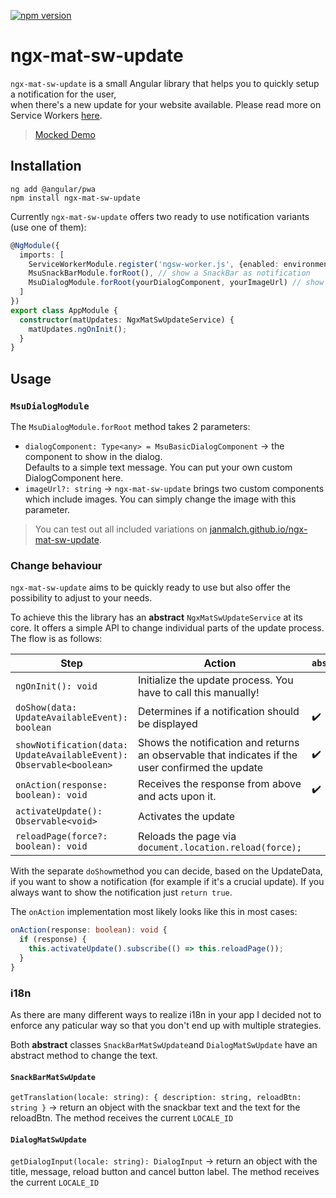 [![npm version](https://badge.fury.io/js/ngx-mat-sw-update.svg)](https://badge.fury.io/js/ngx-mat-sw-update) 

# ngx-mat-sw-update
  
`ngx-mat-sw-update` is a small Angular library that helps you to quickly setup a notification for the user,  
when there's a new update for your website available. Please read more on Service Workers [here](https://angular.io/guide/service-worker-intro).  

> [Mocked Demo](https://janmalch.github.io/ngx-mat-sw-update)  

## Installation  
  
```  
ng add @angular/pwa  
npm install ngx-mat-sw-update  
```  
  
Currently `ngx-mat-sw-update` offers two ready to use notification variants (use one of them):  
  
```typescript  
@NgModule({  
  imports: [  
    ServiceWorkerModule.register('ngsw-worker.js', {enabled: environment.production}),  
    MsuSnackBarModule.forRoot(), // show a SnackBar as notification    
    MsuDialogModule.forRoot(yourDialogComponent, yourImageUrl) // show a Dialog as notification 
  ]
})  
export class AppModule {  
  constructor(matUpdates: NgxMatSwUpdateService) {  
    matUpdates.ngOnInit();  
  }  
}  
```  
  
  
## Usage  
  
### `MsuDialogModule`  
  
The `MsuDialogModule.forRoot` method takes 2 parameters:  
  
* `dialogComponent: Type<any> = MsuBasicDialogComponent` → the component to show in the dialog.   
Defaults to a simple text message. You can put your own custom DialogComponent here.  
* `imageUrl?: string` → `ngx-mat-sw-update` brings two custom components which include images. You can simply change the image with this parameter.  
  
>You can test out all included variations on [janmalch.github.io/ngx-mat-sw-update](https://janmalch.github.io/ngx-mat-sw-update).  
  
### Change behaviour  
  
`ngx-mat-sw-update` aims to be quickly ready to use but also offer the possibility to adjust to your needs.  
  
To achieve this the library has an **abstract** `NgxMatSwUpdateService` at its core. It offers a simple API to change individual parts of the update process.  
The flow is as follows:  
  
| Step | Action | `abstract` |  
|--|--|--|  
| `ngOnInit(): void` | Initialize the update process. You have to call this manually! |   
| `doShow(data: UpdateAvailableEvent): boolean`| Determines if a notification should be displayed | :heavy_check_mark:  
| `showNotification(data: UpdateAvailableEvent): Observable<boolean>`| Shows the notification and returns an observable that indicates if the user confirmed the update | :heavy_check_mark:  
| `onAction(response: boolean): void`| Receives the response from above and acts upon it. |  :heavy_check_mark:  
|`activateUpdate(): Observable<void>`| Activates the update |  
| `reloadPage(force?: boolean): void`| Reloads the page via `document.location.reload(force);`  
  
With the separate `doShow`method you can decide, based on the UpdateData, if you want to show a notification (for example if it's a crucial update). If you always want to show the notification just `return true`.  

The `onAction` implementation most likely looks like this in most cases:

```typescript
onAction(response: boolean): void {  
  if (response) {  
    this.activateUpdate().subscribe(() => this.reloadPage());  
  }  
}
```

### i18n

As there are many different ways to realize i18n in your app I decided not to enforce any paticular way so that you don't end up with multiple strategies.

Both **abstract** classes `SnackBarMatSwUpdate`and `DialogMatSwUpdate` have an abstract method to change the text.

#### `SnackBarMatSwUpdate`
`getTranslation(locale: string): { description: string, reloadBtn: string }` → return an object with the snackbar text and the text for the reloadBtn. The method receives the current `LOCALE_ID`

#### `DialogMatSwUpdate`
`getDialogInput(locale: string): DialogInput` → return an object with the title, message, reload button and cancel button label. The method receives the current `LOCALE_ID`
